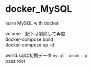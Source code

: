 # docker_MySQL
learn MySQL with docker 

volume　配下は削除して再度<br>
docker-compose build <br>
docker-compose up -d

 world.sqlは初期データ
`mysql -uroot -p` <br>
pass:root

